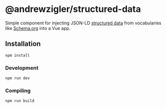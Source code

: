 # @andrewzigler/structured-data

Simple component for injecting JSON-LD [structured data](https://developers.google.com/search/docs/guides/intro-structured-data) from vocabularies like [Schema.org](https://schema.org/) into a Vue app.

## Installation
```
npm install
```

### Development
```
npm run dev
```

### Compiling
```
npm run build
```
